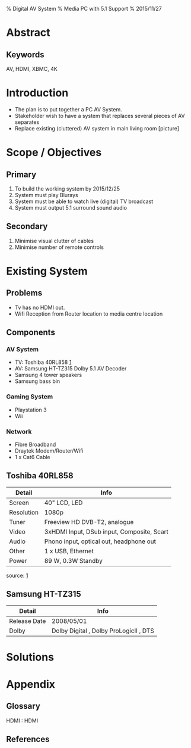 % Digital AV System
% Media PC with 5.1 Support
% 2015/11/27

Abstract
===============

<!---
- What you set out to do and why
- How you did it
- What you found
- recommendations
- (which is capable of being read independently of your report.)
-->

Keywords
---------------
AV, HDMI, XBMC, 4K

Introduction
===============

- The plan is to put together a PC AV System.
- Stakeholder wish to have a system that replaces several pieces of AV separates
- Replace existing (cluttered) AV system in main living room
[picture]


Scope / Objectives
===============

Primary
---------------

1. To build the working system by 2015/12/25
2. System must play Blurays
3. System must be able to watch live (digital) TV broadcast
4. System must output 5.1 surround sound audio

Secondary
---------------

1. Minimise visual clutter of cables
2. Minimise number of remote controls


Existing System
===============

<!---
Usage
----------------
-->

Problems
----------------


- Tv has no HDMI out.
- Wifi Reception from Router location to media centre location

Components
----------------

### AV System

- TV: Toshiba 40RL858 [1]
- AV: Samsung HT-TZ315 Dolby 5.1 AV Decoder
- Samsung 4 tower speakers
- Samsung bass bin

### Gaming System

- Playstation 3
- Wii

### Network

- Fibre Broadband
- Draytek Modem/Router/Wifi
- 1 x Cat6 Cable


Toshiba 40RL858 
----------------


Detail | Info
------ | ----
Screen | 40" LCD, LED
Resolution | 1080p
Tuner | Freeview HD DVB-T2, analogue
Video | 3xHDMI Input, DSub input, Composite, Scart
Audio | Phono input, optical out, headphone out
Other | 1 x USB, Ethernet
Power | 89 W, 0.3W Standby


source: [1]


Samsung HT-TZ315
----------------

Detail | Info
------ | ----
Release Date | 2008/05/01
Dolby | Dolby Digital , Dolby ProLogicII , DTS



Solutions
===============




Appendix
===============

Glossary
---------------

HDMI
: HDMI

References
---------------

[1]: http://www.theregister.co.uk/2012/02/03/review_toshiba_regza_40rl858_led_smart_tv/ "The Register - Toshiba 40RL858 Review"
[2]: http://www.theatresystem-manual.com/manuals/samsung/Samsung_HT-TZ315.pdf "Samsung HT-TZ315 Manual"

